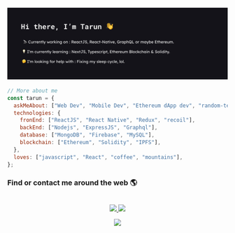 ![profile](./profile.png)

```javascript
// More about me
const tarun = {
  askMeAbout: ["Web Dev", "Mobile Dev", "Ethereum dApp dev", "random-tech-stuff"],
  technologies: {
    fronEnd: ["ReactJS", "React Native", "Redux", "recoil"],
    backEnd: ["Nodejs", "ExpressJS", "Graphql"],
    database: ["MongoDB", "Firebase", "MySQL"],
    blockchain: ["Ethereum", "Solidity", "IPFS"],
  },
  loves: ["javascript", "React", "coffee", "mountains"],
};
```

### Find or contact me around the web 🌎

<center>

<br>
<a href="https://twitter.com/tarun_soni_"> 
<img src="https://img.shields.io/badge/twitter-%231DA1F2.svg?&style=for-the-badge&logo=twitter&logoColor=white"/>
</a>

<a href="https://www.linkedin.com/in/tarun-b-soni"> 
<img src="https://img.shields.io/badge/linkedin-%230077B5.svg?&style=for-the-badge&logo=linkedin&logoColor=white"/>
</a>

<br>

![](https://komarev.com/ghpvc/?username=tarun-soni&style=flat-square)

<center>
<!-- 
<img src="https://img.icons8.com/color/48/000000/medium-monogram.png"/>-->
